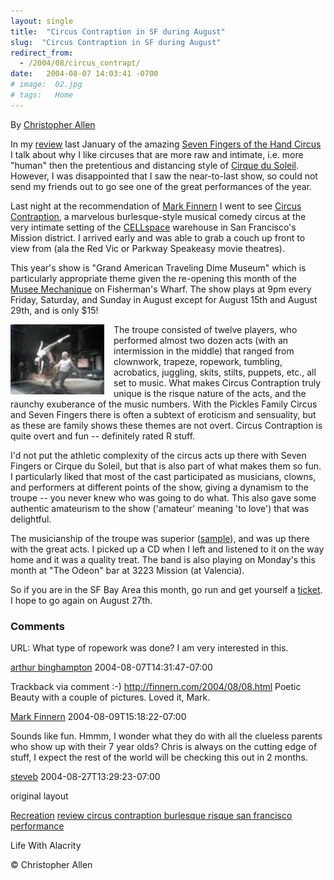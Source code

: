```yaml
---
layout: single
title:  "Circus Contraption in SF during August"
slug:  "Circus Contraption in SF during August"
redirect_from:
  - /2004/08/circus_contrapt/
date:   2004-08-07 14:03:41 -0700
# image:  02.jpg
# tags:   Home
---
```


By [Christopher Allen](/about)

In my [review](/2004/01/seven_fingers_o.html) last January of the amazing [Seven Fingers of the Hand Circus](http://www.les7doigtsdelamain.com/menu.html) I talk about why I like circuses that are more raw and intimate, i.e. more "human" then the pretentious and distancing style of [Cirque du Soleil](http://www.cirquedusoleil.com/CirqueDuSoleil/en/default.htm). However, I was disappointed that I saw the near-to-last show, so could not send my friends out to go see one of the great performances of the year.

Last night at the recommendation of [Mark Finnern](http://finnern.com/2004/07/31.html#a714) I went to see [Circus Contraption](http://www.circuscontraption.com/), a marvelous burlesque-style musical comedy circus at the very intimate setting of the [CELLspace](http://www.cellspace.org/) warehouse in San Francisco's Mission district. I arrived early and was able to grab a couch up front to view from (ala the Red Vic or Parkway Speakeasy movie theatres).

This year's show is "Grand American Traveling Dime Museum" which is particularly appropriate theme given the re-opening this month of the [Musee Mechanique](http://www.sfgate.com/cgi-bin/article.cgi?file=/chronicle/archive/2004/08/01/PKGHI7U19K1.DTL) on Fisherman's Wharf. The show plays at 9pm every Friday, Saturday, and Sunday in August except for August 15th and August 29th, and is only $15!

<a href="#"><img width="150px" style=" margin-right:15px" align="left"  src="../assets/images/circus_contraption_1-thumb.jpg" alt="Circle of Hands"/></a>

The troupe consisted of twelve players, who performed almost two dozen acts (with an intermission in the middle) that ranged from clownwork, trapeze, ropework, tumbling, acrobatics, juggling, skits, stilts, puppets, etc., all set to music. What makes Circus Contraption truly unique is the risque nature of the acts, and the raunchy exuberance of the music numbers. With the Pickles Family Circus and Seven Fingers there is often a subtext of eroticism and sensuality, but as these are family shows these themes are not overt. Circus Contraption is quite overt and fun -- definitely rated R stuff.

I'd not put the athletic complexity of the circus acts up there with Seven Fingers or Cirque du Soleil, but that is also part of what makes them so fun. I particularly liked that most of the cast participated as musicians, clowns, and performers at different points of the show, giving a dynamism to the troupe -- you never knew who was going to do what. This also gave some authentic amateurism to the show ('amateur' meaning 'to love') that was delightful.

The musicianship of the troupe was superior ([sample](http://www.circuscontraption.com/audio/come2circus.mp3)), and was up there with the great acts. I picked up a CD when I left and listened to it on the way home and it was a quality treat. The band is also playing on Monday's this month at "The Odeon" bar at 3223 Mission (at Valencia).

So if you are in the SF Bay Area this month, go run and get yourself a [ticket](http://www.brownpapertickets.com/event/398). I hope to go again on August 27th.

### Comments

URL: What type of ropework was done? I am very interested in this.

[arthur binghampton](#) 2004-08-07T14:31:47-07:00

Trackback via comment :-) http://finnern.com/2004/08/08.html Poetic Beauty with a couple of pictures. Loved it, Mark.

[Mark Finnern](http://finnern.com/2004/08/08.html) 2004-08-09T15:18:22-07:00

Sounds like fun. Hmmm, I wonder what they do with all the clueless parents who show up with their 7 year olds? Chris is always on the cutting edge of stuff, I expect the rest of the world will be checking this out in 2 months.

[steveb](http://begleyconsulting.com/mediatraininginsights/weblog.php) 2004-08-27T13:29:23-07:00

original layout

[Recreation](/tags/recreation/) [review circus contraption burlesque risque san francisco performance](/tags/review-circus-contraption-burlesque-risque-san-francisco-performance/)

Life With Alacrity

© Christopher Allen
